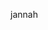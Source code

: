 <p>jannah</p>
<!---
JANNAHYEYO/JANNAHYEYO is a ✨ special ✨ repository because its `README.md` (this file) appears on your GitHub profile.
You can click the Preview link to take a look at your changes.
--->

